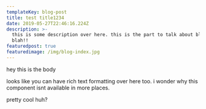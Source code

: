```yaml
---
templateKey: blog-post
title: test title1234
date: 2019-05-27T22:46:16.224Z
description: >-
  this is some description over here. this is the part to talk about blah blah
  blah!!
featuredpost: true
featuredimage: /img/blog-index.jpg
---
```

hey this is the body

looks like you can have rich text formatting over here too. i wonder why this component isnt available in more places.

pretty cool huh?
